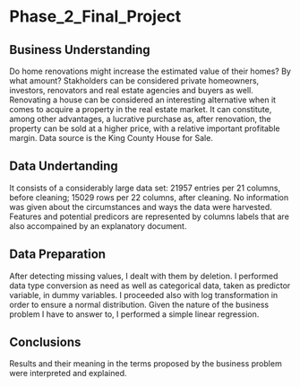 # Phase_2_Final_Project

## Business Understanding

Do home renovations might increase the estimated value of their homes? By what amount?
Stakholders can be considered private homeowners, investors, renovators and real estate agencies and buyers as well. Renovating a house can be considered an interesting alternative when it comes to acquire a property in the real estate market.
It can constitute, among other advantages, a lucrative purchase as, after renovation, the property can be sold at a higher price, with a relative important profitable margin.
Data source is the King County House for Sale.

## Data Undertanding

It consists of a considerably large data set: 21957 entries per 21 columns, before cleaning; 15029 rows per 22 columns, after cleaning.
No information was given about the circumstances and ways the data were harvested.
Features and potential predicors are represented by columns labels that are also accompained by an explanatory document.

## Data Preparation

After detecting missing values, I dealt with them by deletion.
I performed data type conversion as need as well as categorical data, taken as predictor variable, in dummy variables.
I proceeded also with log transformation in order to ensure a normal distribution.
Given the nature of the business problem I have to answer to, I performed a simple linear regression.

## Conclusions

Results and their meaning in the terms proposed by the business problem were interpreted and explained.

